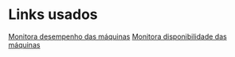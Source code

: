 # Links usados
[Monitora desempenho das máquinas](https://medium.com/@subhomay/enhance-efficiency-server-monitoring-simplified-with-ansible-and-cpu-ram-disk-418572c23107)
[Monitora disponibilidade das máquinas](https://docs.ansible.com/ansible/latest/collections/ansible/builtin/wait_for_connection_module.html#ansible-builtin-wait-for-connection-waits-until-remote-system-is-reachable-usable)
